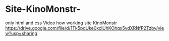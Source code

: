 # Site-KinoMonstr-
only html and css
Video how working site KinoMonstr
https://drive.google.com/file/d/1Tk5pdUke0xciUhKOhqx5vdXRNfP2Tzby/view?usp=sharing
